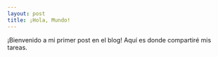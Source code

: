 ```yaml
---
layout: post
title: ¡Hola, Mundo!
---
```

¡Bienvenido a mi primer post en el blog! Aquí es donde compartiré mis tareas.
